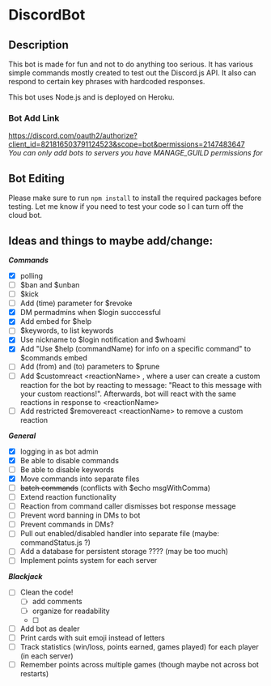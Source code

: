 # DiscordBot

## Description
This bot is made for fun and not to do anything too serious. It has various simple commands mostly created to test out the Discord.js API. It also can respond to certain key phrases with hardcoded responses. 

This bot uses Node.js and is deployed on Heroku.

### Bot Add Link
https://discord.com/oauth2/authorize?client_id=821816503791124523&scope=bot&permissions=2147483647  
_You can only add bots to servers you have MANAGE_GUILD permissions for_

## Bot Editing
Please make sure to run `npm install` to install the required packages before testing. Let me know if you need to test your code so I can turn off the cloud bot.


## Ideas and things to maybe add/change:

[comment]: # (the format - [ ] denotes a tickbox for markdown in github. This may not show up properly in the VScode markdown preview)

***Commands***
 - [x] polling
 - [ ] $ban and $unban
 - [ ] $kick
 - [ ] Add (time) parameter for $revoke
 - [x] DM permadmins when $login succcessful
 - [x] Add embed for $help
 - [ ] $keywords, to list keywords
 - [x] Use nickname to $login notification and $whoami
 - [x] Add "Use $help (commandName) for info on a specific command" to $commands embed
 - [ ] Add (from) and (to) parameters to $prune
 - [ ] Add $customreact \<reactionName>
, where a user can create a custom reaction for the bot by reacting to message: "React to this message with your custom reactions!". Afterwards, bot will react with the same reactions in response to \<reactionName>
 - [ ] Add restricted $removereact \<reactionName> to remove a custom reaction

***General***
 - [x] logging in as bot admin
 - [x] Be able to disable commands
 - [ ] Be able to disable keywords
 - [x] Move commands into separate files
 - [ ] ~~batch commands~~ (conflicts with $echo msgWithComma)
 - [ ] Extend reaction functionality
 - [ ] Reaction from command caller dismisses bot response message
 - [ ] Prevent word banning in DMs to bot
 - [ ] Prevent commands in DMs?
 - [ ] Pull out enabled/disabled handler into separate file (maybe: commandStatus.js ?)
 - [ ] Add a database for persistent storage ???? (may be too much)
 - [ ] Implement points system for each server

 ***Blackjack***
 - [ ] Clean the code!
    - [ ] add comments
    - [ ] organize for readability
    - [ ] 
 - [ ] Add bot as dealer
 - [ ] Print cards with suit emoji instead of letters
 - [ ] Track statistics (win/loss, points earned, games played) for each player (in each server)
 - [ ] Remember points across multiple games (though maybe not across bot restarts)
